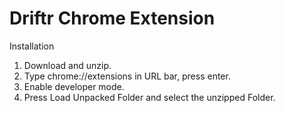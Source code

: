 # Driftr Chrome Extension

Installation
1. Download and unzip.
2. Type chrome://extensions in URL bar, press enter. 
3. Enable developer mode.
4. Press Load Unpacked Folder and select the unzipped Folder.

